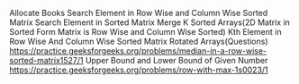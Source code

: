 Allocate Books
Search Element in Row Wise and Column Wise Sorted Matrix
Search Element in Sorted Matrix
Merge K Sorted Arrays(2D Matrix in Sorted Form Matrix is Row Wise and Column Wise Sorted)
Kth Element in Row Wise And Column Wise Sorted Matrix
Rotated Arrays(Questions)
https://practice.geeksforgeeks.org/problems/median-in-a-row-wise-sorted-matrix1527/1
Upper Bound and Lower Bound of Given Number
https://practice.geeksforgeeks.org/problems/row-with-max-1s0023/1

